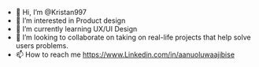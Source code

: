 - 👋 Hi, I’m @Kristan997
- 👀 I’m interested in Product design 
- 🌱 I’m currently learning UX/UI Design
- 💞️ I’m looking to collaborate on taking on real-life projects that help solve users problems.
- 📫 How to reach me https://www.Linkedin.com/in/aanuoluwaajibise

<!---
Kristan997/Kristan997 is a ✨ special ✨ repository because its `README.md` (this file) appears on your GitHub profile.
You can click the Preview link to take a look at your changes.
--->

